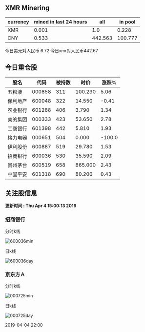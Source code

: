 ## XMR Minering

|currency|mined in last 24 hours|all|in pool|
|---|---|---|---|
|XMR|0.001|1.0|0.228|
|CNY|0.533|442.563|100.777|

今日美元对人民币 6.72	今日xmr对人民币442.67


## 今日重仓股 

|股名|代码|被持数|时价|涨跌%|
|---|---|---|---|---|
|五粮液|000858|311|100.230|5.06|
|保利地产|600048|322|14.550|-0.41|
|农业银行|601288|406|3.790|1.34|
|美的集团|000333|423|53.650|2.78|
|工商银行|601398|442|5.810|1.93|
|格力电器|000651|504|0.000|-100.0|
|伊利股份|600887|519|29.780|1.53|
|招商银行|600036|530|35.590|2.09|
|贵州茅台|600519|658|865.000|2.43|
|中国平安|601318|690|80.200|0.43|

## 关注股信息
**更新时间 : Thu Apr  4 15:00:13 2019**
### 招商银行 
分时k线

![600036min](http://image.sinajs.cn/newchart/min/n/sh600036.gif)

日k线

![600036day](http://image.sinajs.cn/newchart/daily/n/sh600036.gif)

### 京东方Ａ 
分时k线

![000725min](http://image.sinajs.cn/newchart/min/n/sz000725.gif)

日k线

![000725day](http://image.sinajs.cn/newchart/daily/n/sz000725.gif)

2019-04-04 22:00